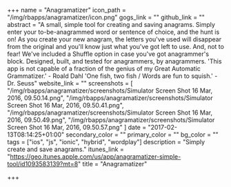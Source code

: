 +++
name = "Anagramatizer"
icon_path = "/img/rbapps/anagramatizer/icon.png"
gogs_link = ""
github_link = ""
abstract = "A small, simple tool for creating and saving anagrams. Simply enter your to-be-anagrammed word or sentence of choice, and the hunt is on! As you create your new anagram, the letters you've used will disappear from the original and you'll know just what you've got left to use. And, not to fear! We've included a Shuffle option in case you've got anagrammer's block. Designed, built, and tested for anagrammers, by anagrammers. 'This app is not capable of a fraction of the genius of my Great Automatic Grammatizer.' - Roald Dahl 'One fish, two fish / Words are fun to squish.' - Dr. Seuss"
website_link = ""
screenshots = [
"/img/rbapps/anagramatizer/screenshots/Simulator Screen Shot 16 Mar, 2016, 09.50.14.png",
"/img/rbapps/anagramatizer/screenshots/Simulator Screen Shot 16 Mar, 2016, 09.50.41.png",
"/img/rbapps/anagramatizer/screenshots/Simulator Screen Shot 16 Mar, 2016, 09.50.49.png",
"/img/rbapps/anagramatizer/screenshots/Simulator Screen Shot 16 Mar, 2016, 09.50.57.png"
]
date = "2017-02-13T08:14:25+01:00"
secondary_color = ""
primary_color = ""
bg_color = ""
tags = ["ios", "js", "ionic", "hybrid", "wordplay"]
description = "Simply create and save anagrams."
itunes_link = "https://geo.itunes.apple.com/us/app/anagramatizer-simple-tool/id1093583139?mt=8"
title = "Anagramatizer"

+++

